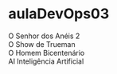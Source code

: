 # aulaDevOps03
O Senhor dos Anéis 2 <br>
O Show de Trueman <br>
O Homem Bicentenário <br>
AI Inteligência Artificial
